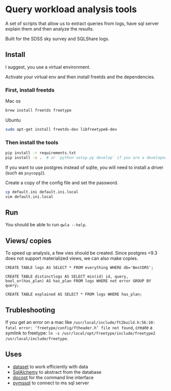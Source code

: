 # Query workload analysis tools

A set of scripts that allow us to extract queries from logs, have sql server explain them and then analyze the results.

Built for the SDSS sky survey and SQLShare logs.

## Install

I suggest, you use a virtual environment.

Activate your virtual env and then install freetds and the dependencies.

### First, install freetds

Mac os

```bash
brew install freetds freetype
```

Ubuntu

```bash
sudo apt-get install freetds-dev libfreetype6-dev
```

### Then install the tools

```bash
pip install -r requirements.txt
pip install -e .  # or `python setup.py develop` if you are a developer
```

If you want to use postgres instead of sqlite, you will need to install a driver (such as `psycopg2`).

Create a copy of the config file and set the password.

```bash
cp default.ini default.ini.local
vim default.ini.local
```

## Run

You should be able to run `qwla --help`.

## Views/ copies

To speed up analysis, a few vies should be created. Since postgres <9.3 does not support materialized views, we can also make copies.

```
CREATE TABLE logs AS SELECT * FROM everything WHERE db='BestDR5';

CREATE TABLE distinctlogs AS SELECT min(id) id, query, bool_or(has_plan) AS has_plan FROM logs WHERE not error GROUP BY query;

CREATE TABLE explained AS SELECT * FROM logs WHERE has_plan;
```


## Trubleshooting

If you get an error on a mac like `/usr/local/include/ft2build.h:56:10: fatal error: ‘freetype/config/ftheader.h’ file not found`, create a symlink to freetype: `ln -s /usr/local/opt/freetype/include/freetype2 /usr/local/include/freetype`.

## Uses

* [dataset](http://dataset.readthedocs.org/en/latest/) to work efficiently with data
* [SqlAlchemy](http://www.sqlalchemy.org/) to abstract from the database
* [docopt](http://docopt.org/) for the command line interface
* [pymssql](https://github.com/pymssql/pymssql) to connect to ms sql server
